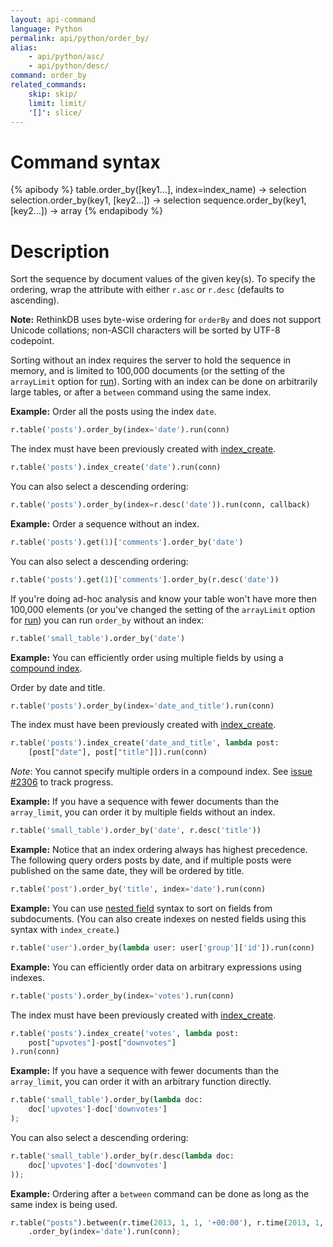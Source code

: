 ```yaml
---
layout: api-command
language: Python
permalink: api/python/order_by/
alias:
    - api/python/asc/
    - api/python/desc/
command: order_by
related_commands:
    skip: skip/
    limit: limit/
    '[]': slice/
---
```


# Command syntax #

{% apibody %}
table.order_by([key1...], index=index_name) -> selection<stream>
selection.order_by(key1, [key2...]) -> selection<array>
sequence.order_by(key1, [key2...]) -> array
{% endapibody %}

# Description #

Sort the sequence by document values of the given key(s). To specify
the ordering, wrap the attribute with either `r.asc` or `r.desc`
(defaults to ascending).

__Note:__ RethinkDB uses byte-wise ordering for `orderBy` and does not support Unicode collations; non-ASCII characters will be sorted by UTF-8 codepoint.

Sorting without an index requires the server to hold the sequence in
memory, and is limited to 100,000 documents (or the setting of the `arrayLimit` option for [run](/api/python/run)). Sorting with an index can
be done on arbitrarily large tables, or after a `between` command
using the same index.

__Example:__ Order all the posts using the index `date`.   

```py
r.table('posts').order_by(index='date').run(conn)
```

The index must have been previously created with [index_create](/api/python/index_create/).

```py
r.table('posts').index_create('date').run(conn)
```

You can also select a descending ordering:

```py
r.table('posts').order_by(index=r.desc('date')).run(conn, callback)
```

__Example:__ Order a sequence without an index.

```py
r.table('posts').get(1)['comments'].order_by('date')
```

You can also select a descending ordering:

```py
r.table('posts').get(1)['comments'].order_by(r.desc('date'))
```

If you're doing ad-hoc analysis and know your table won't have more then 100,000
elements (or you've changed the setting of the `arrayLimit` option for [run](/api/python/run)) you can run `order_by` without an index:

```py
r.table('small_table').order_by('date')
```

__Example:__ You can efficiently order using multiple fields by using a
[compound index](http://www.rethinkdb.com/docs/secondary-indexes/python/).

Order by date and title.

```py
r.table('posts').order_by(index='date_and_title').run(conn)
```

The index must have been previously created with [index_create](/api/python/index_create/).

```py
r.table('posts').index_create('date_and_title', lambda post:
    [post["date"], post["title"]]).run(conn)
```

_Note_: You cannot specify multiple orders in a compound index. See [issue #2306](https://github.com/rethinkdb/rethinkdb/issues/2306)
to track progress.

__Example:__ If you have a sequence with fewer documents than the `array_limit`, you can order it
by multiple fields without an index.

```py
r.table('small_table').order_by('date', r.desc('title'))
```

__Example:__ Notice that an index ordering always has highest
precedence. The following query orders posts by date, and if multiple
posts were published on the same date, they will be ordered by title.

```py
r.table('post').order_by('title', index='date').run(conn)
```
__Example:__ You can use [nested field](/docs/cookbook/python/#filtering-based-on-nested-fields) syntax to sort on fields from subdocuments. (You can also create indexes on nested fields using this syntax with `index_create`.)

```py
r.table('user').order_by(lambda user: user['group']['id']).run(conn)
```

__Example:__ You can efficiently order data on arbitrary expressions using indexes.

```py
r.table('posts').order_by(index='votes').run(conn)
```

The index must have been previously created with [index_create](/api/ruby/index_create/).

```py
r.table('posts').index_create('votes', lambda post:
    post["upvotes"]-post["downvotes"]
).run(conn)
```

__Example:__ If you have a sequence with fewer documents than the `array_limit`, you can order it with an arbitrary function directly.

```py
r.table('small_table').order_by(lambda doc:
    doc['upvotes']-doc['downvotes']
);
```

You can also select a descending ordering:

```py
r.table('small_table').order_by(r.desc(lambda doc:
    doc['upvotes']-doc['downvotes']
));
```

__Example:__ Ordering after a `between` command can be done as long as the same index is being used.

```py
r.table("posts").between(r.time(2013, 1, 1, '+00:00'), r.time(2013, 1, 1, '+00:00'), index='date')
    .order_by(index='date').run(conn);
```


